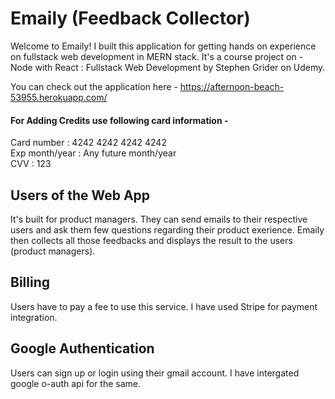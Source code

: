 # Emaily (Feedback Collector)

Welcome to Emaily! I built this application for getting hands on experience on fullstack web development in MERN stack. It's a course project on - Node with React : Fullstack Web Development by Stephen Grider on Udemy.

You can check out the application here - https://afternoon-beach-53955.herokuapp.com/

#### For Adding Credits use following card information - 
Card number : 4242 4242 4242 4242
<br> Exp month/year : Any future month/year
<br> CVV   :  123 


## Users of the Web App
It's built for product managers. They can send emails to their respective users and ask them few questions regarding their product exerience. Emaily then collects all those feedbacks and displays the result to the users (product managers).

## Billing
Users have to pay a fee to use this service. I have used Stripe for payment integration.

## Google Authentication
Users can sign up or login using their gmail account. I have intergated google o-auth api for the same.
